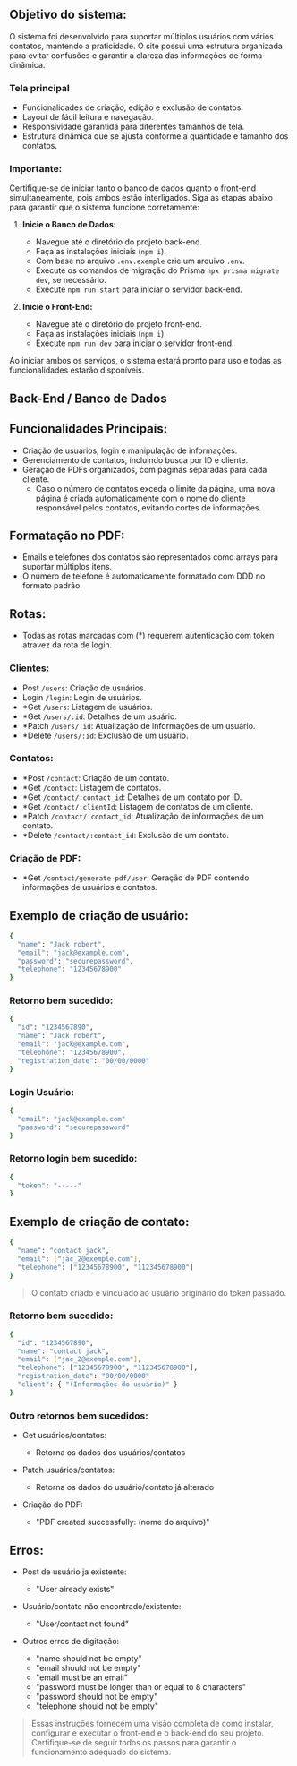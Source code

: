 ## Objetivo do sistema:

O sistema foi desenvolvido para suportar múltiplos usuários com vários contatos, mantendo a praticidade. O site possui uma estrutura organizada para evitar confusões e garantir a clareza das informações de forma dinâmica.

### Tela principal

- Funcionalidades de criação, edição e exclusão de contatos.
- Layout de fácil leitura e navegação.
- Responsividade garantida para diferentes tamanhos de tela.
- Estrutura dinâmica que se ajusta conforme a quantidade e tamanho dos contatos.

### Importante:

Certifique-se de iniciar tanto o banco de dados quanto o front-end simultaneamente, pois ambos estão interligados. Siga as etapas abaixo para garantir que o sistema funcione corretamente:

1. **Inicie o Banco de Dados:**

   - Navegue até o diretório do projeto back-end.
   - Faça as instalações iniciais (`npm i`).
   - Com base no arquivo `.env.exemple` crie um arquivo `.env`.
   - Execute os comandos de migração do Prisma `npx prisma migrate dev`, se necessário.
   - Execute `npm run start` para iniciar o servidor back-end.

2. **Inicie o Front-End:**
   - Navegue até o diretório do projeto front-end.
   - Faça as instalações iniciais (`npm i`).
   - Execute `npm run dev` para iniciar o servidor front-end.

Ao iniciar ambos os serviços, o sistema estará pronto para uso e todas as funcionalidades estarão disponíveis.

## Back-End / Banco de Dados

## Funcionalidades Principais:

- Criação de usuários, login e manipulação de informações.
- Gerenciamento de contatos, incluindo busca por ID e cliente.
- Geração de PDFs organizados, com páginas separadas para cada cliente.
  - Caso o número de contatos exceda o limite da página, uma nova página é criada automaticamente com o nome do cliente responsável pelos contatos, evitando cortes de informações.

## Formatação no PDF:

- Emails e telefones dos contatos são representados como arrays para suportar múltiplos itens.
- O número de telefone é automaticamente formatado com DDD no formato padrão.

## Rotas:

- Todas as rotas marcadas com (\*) requerem autenticação com token atravez da rota de login.

### Clientes:

- Post `/users`: Criação de usuários.
- Login `/login`: Login de usuários.
- \*Get `/users`: Listagem de usuários.
- \*Get `/users/:id`: Detalhes de um usuário.
- \*Patch `/users/:id`: Atualização de informações de um usuário.
- \*Delete `/users/:id`: Exclusão de um usuário.

### Contatos:

- \*Post `/contact`: Criação de um contato.
- \*Get `/contact`: Listagem de contatos.
- \*Get `/contact/:contact_id`: Detalhes de um contato por ID.
- \*Get `/contact/:clientId`: Listagem de contatos de um cliente.
- \*Patch `/contact/:contact_id`: Atualização de informações de um contato.
- \*Delete `/contact/:contact_id`: Exclusão de um contato.

### Criação de PDF:

- \*Get `/contact/generate-pdf/user`: Geração de PDF contendo informações de usuários e contatos.

## Exemplo de criação de usuário:

```bash
{
  "name": "Jack robert",
  "email": "jack@example.com",
  "password": "securepassword",
  "telephone": "12345678900"
}
```

### Retorno bem sucedido:

```bash
{
  "id": "1234567890",
  "name": "Jack robert",
  "email": "jack@example.com",
  "telephone": "12345678900",
  "registration_date": "00/00/0000"
}
```

### Login Usuário:

```bash
{
  "email": "jack@example.com"
  "password": "securepassword"
}
```

### Retorno login bem sucedido:

```bash
{
  "token": "-----"
}
```

## Exemplo de criação de contato:

```bash
{
  "name": "contact jack",
  "email": ["jac_2@exemple.com"],
  "telephone": ["12345678900", "112345678900"]
}
```

> O contato criado é vinculado ao usuário originário do token passado.

### Retorno bem sucedido:

```bash
{
  "id": "1234567890",
  "name": "contact jack",
  "email": ["jac_2@exemple.com"],
  "telephone": ["12345678900", "112345678900"],
  "registration_date": "00/00/0000"
  "client": { "(Informações do usuário)" }
}
```

### Outro retornos bem sucedidos:

- Get usuários/contatos:

  - Retorna os dados dos usuários/contatos

- Patch usuários/contatos:

  - Retorna os dados do usuário/contato já alterado

- Criação do PDF:
  - "PDF created successfully: (nome do arquivo)"

## Erros:

- Post de usuário ja existente:

  - "User already exists"

- Usuário/contato não encontrado/existente:

  - "User/contact not found"

- Outros erros de digitação:
  - "name should not be empty"
  - "email should not be empty"
  - "email must be an email"
  - "password must be longer than or equal to 8 characters"
  - "password should not be empty"
  - "telephone should not be empty"

> Essas instruções fornecem uma visão completa de como instalar, configurar e executar o front-end e o back-end do seu projeto. Certifique-se de seguir todos os passos para garantir o funcionamento adequado do sistema.
